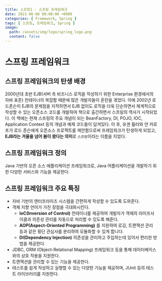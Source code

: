 ```yaml
---
title: 스프링1 - 스프링 프레임워크
date: 2021-06-06 00:00:00 +0900
categories: [ Framework, Spring ]
tags: [ 스프링, 프레임워크, Spring ]
image:
  path: /assets/img/logo/spring_logo.png
  content: false
---
```


# 스프링 프레임워크

## 스프링 프레임워크의 탄생 배경

2000년대 초반 EJB(서버 측 비즈니스 로직을 작성하기 위한 Enterprise 환경에서의 자바 표준) 컨테이너의 복잡함 때문에 많은 개발자들이 혼란을 겪었다.
이에 2002년 로드존슨이 EJB의 문제점을 지적하면서 EJB 없이도 로직을 더욱 단순하면서 체계적으로 작성할 수 있는 오픈소스 코드를 개발하여 책으로 출간하면서 스프링의 역사가 시작되었다.
이 책에는 현재 스프링의 주요 개념이 되는 BeanFactory, DI, POJO, IOC, Application Context 등의 개념과 예제 코드들이 담겨있다.
이 후, 유겐 휠러와 얀 카로프가 로드 존슨에게 오픈소스 프로젝트를 제안함으로써 프레임워크가 탄생하게 되었고,
**EJB라는 겨울을 넘어 봄이 왔다는 의미**로 `스프링`이라는 이름을 지었다.

## 스프링 프레임워크 정의

Java 기반의 오픈 소스 애플리케이션 프레임워크로, Java 어플리케이션을 개발하기 위한 다양한 서비스와 기능을 제공한다.

## 스프링 프레임워크 주요 특징

- 자바 기반의 엔터프라이즈 시스템을 간편하게 작성할 수 있도록 도와준다.
- 객체 지향 언어가 가진 장점을 극대화시킨다.
  - **IoC(Inversion of Control)** 컨테이너를 제공하여 개발자가 객체의 라이프사이클과 의존성 관리를 자동으로 처리할 수 있도록 해준다.
  - **AOP(Aspect-Oriented Programming)** 를 지원하여 로깅, 트랜잭션 관리 등과 같은 횡단 관심사를 분리하여 모듈화할 수 있게 합니다.
  - **DI(Dependency Injection)** 의존성을 관리하고 주입하는데 있어서 편리한 방법을 제공한다.
- JDBC, ORM (Object-Relational Mapping) 프레임워크 등을 통해 데이터베이스와의 상호 작용을 지원한다.
- 트랜잭션을 관리할 수 있는 기능을 제공한다.
- 테스트를 쉽게 작성하고 실행할 수 있는 다양한 기능을 제공하며, JUnit 등의 테스트 라이브러리를 지원한다.


